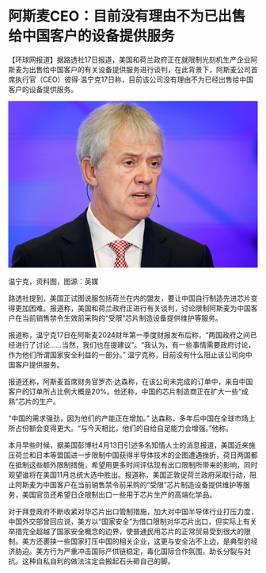# 阿斯麦CEO：目前没有理由不为已出售给中国客户的设备提供服务

【环球网报道】据路透社17日报道，美国和荷兰政府正在就限制光刻机生产企业阿斯麦为出售给中国客户的有关设备提供服务进行谈判，在此背景下，阿斯麦公司首席执行官（CEO）彼得·温宁克17日称，目前该公司没有理由不为已经出售给中国客户的设备提供服务。

![ad24e4931d2c47e1d565a3162cfd9f61.jpg](https://raw.githubusercontent.com/qqhsx/qqnews_image/main/2024/04/18/阿斯麦CEO：目前没有理由不为已出售给中国客户的设备提供服务/ad24e4931d2c47e1d565a3162cfd9f61.jpg)

温宁克，资料图，图源：英媒

路透社提到，美国正试图说服包括荷兰在内的盟友，要让中国自行制造先进芯片变得更加困难。报道称，美国和荷兰政府正进行有关谈判，讨论限制阿斯麦为中国客户在当前销售禁令生效前采购的“受限”芯片制造设备提供维护等服务。

报道称，温宁克17日在阿斯麦2024财年第一季度财报发布后称，“两国政府之间已经进行了讨论……当然，我们也在提建议”。“我认为，有一些事情需要政府讨论，作为他们所谓国家安全利益的一部分。”
温宁克称，目前没有什么阻止该公司向中国客户提供服务。

报道还称，阿斯麦首席财务官罗杰·达森称，在该公司未完成的订单中，来自中国客户的订单所占比例大概是20%。他还称，中国的芯片制造商正在扩大一些“成熟”芯片的生产。

“中国的需求强劲，因为他们的产能正在增加。” 达森称，多年后中国在全球市场上所占份额会变得更大。“与今天相比，他们的自给自足能力会增强。”他称。

本月早些时候，据美国彭博社4月13日引述多名知情人士的消息报道，美国近来施压荷兰和日本等盟国进一步限制中国获得半导体技术的企图遭遇挫折，荷日两国都在抵制这些额外限制措施，希望用更多时间评估现有出口限制所带来的影响，同时观望谁将在美国11月总统大选中胜出。报道称，美国正敦促荷兰政府采取行动，阻止阿斯麦为中国客户在当前销售禁令前采购的“受限”芯片制造设备提供维护等服务，美国官员还希望日企限制出口一些用于芯片生产的高端化学品。

对于拜登政府不断收紧对华芯片出口管制措施，加大对中国半导体行业打压力度，中国外交部曾回应说，美方以“国家安全”为借口限制对华芯片出口，但实际上有关举措完全超越了国家安全概念的边界，使普通民用芯片的正常贸易受到很大的限制。美方还裹挟一些国家打压中国的相关企业，这更与安全沾不上边，是典型的经济胁迫。美方行为严重冲击国际产供链稳定，毒化国际合作氛围，助长分裂与对抗。这种自私自利的做法注定会搬起石头砸自己的脚。

